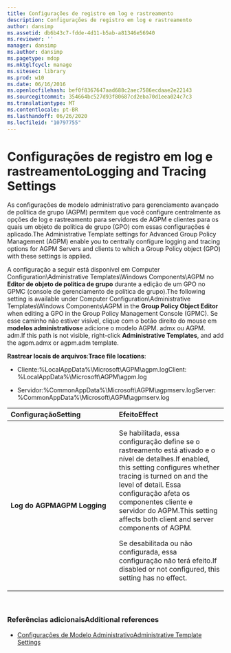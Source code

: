 ```yaml
---
title: Configurações de registro em log e rastreamento
description: Configurações de registro em log e rastreamento
author: dansimp
ms.assetid: db6b43c7-fdde-4d11-b5ab-a81346e56940
ms.reviewer: ''
manager: dansimp
ms.author: dansimp
ms.pagetype: mdop
ms.mktglfcycl: manage
ms.sitesec: library
ms.prod: w10
ms.date: 06/16/2016
ms.openlocfilehash: bef0f8367647aad688c2aec7586ecdaae2e22143
ms.sourcegitcommit: 354664bc527d93f80687cd2eba70d1eea024c7c3
ms.translationtype: MT
ms.contentlocale: pt-BR
ms.lasthandoff: 06/26/2020
ms.locfileid: "10797755"
---
```

# <span data-ttu-id="e8f01-103">Configurações de registro em log e rastreamento</span><span class="sxs-lookup"><span data-stu-id="e8f01-103">Logging and Tracing Settings</span></span>


<span data-ttu-id="e8f01-104">As configurações de modelo administrativo para gerenciamento avançado de política de grupo (AGPM) permitem que você configure centralmente as opções de log e rastreamento para servidores de AGPM e clientes para os quais um objeto de política de grupo (GPO) com essas configurações é aplicado.</span><span class="sxs-lookup"><span data-stu-id="e8f01-104">The Administrative Template settings for Advanced Group Policy Management (AGPM) enable you to centrally configure logging and tracing options for AGPM Servers and clients to which a Group Policy object (GPO) with these settings is applied.</span></span>

<span data-ttu-id="e8f01-105">A configuração a seguir está disponível em Computer Configuration\\Administrative Templates\\Windows Components\\AGPM no **Editor de objeto de política de grupo** durante a edição de um GPO no GPMC (console de gerenciamento de política de grupo).</span><span class="sxs-lookup"><span data-stu-id="e8f01-105">The following setting is available under Computer Configuration\\Administrative Templates\\Windows Components\\AGPM in the **Group Policy Object Editor** when editing a GPO in the Group Policy Management Console (GPMC).</span></span> <span data-ttu-id="e8f01-106">Se esse caminho não estiver visível, clique com o botão direito do mouse em **modelos administrativos**e adicione o modelo AGPM. admx ou AGPM. adm.</span><span class="sxs-lookup"><span data-stu-id="e8f01-106">If this path is not visible, right-click **Administrative Templates**, and add the agpm.admx or agpm.adm template.</span></span>

<span data-ttu-id="e8f01-107">**Rastrear locais de arquivos**:</span><span class="sxs-lookup"><span data-stu-id="e8f01-107">**Trace file locations**:</span></span>

-   <span data-ttu-id="e8f01-108">Cliente:%LocalAppData%\\Microsoft\\AGPM\\agpm.log</span><span class="sxs-lookup"><span data-stu-id="e8f01-108">Client: %LocalAppData%\\Microsoft\\AGPM\\agpm.log</span></span>

-   <span data-ttu-id="e8f01-109">Servidor:%CommonAppData%\\Microsoft\\AGPM\\agpmserv.log</span><span class="sxs-lookup"><span data-stu-id="e8f01-109">Server: %CommonAppData%\\Microsoft\\AGPM\\agpmserv.log</span></span>

<table>
<colgroup>
<col width="50%" />
<col width="50%" />
</colgroup>
<thead>
<tr class="header">
<th align="left"><span data-ttu-id="e8f01-110">Configuração</span><span class="sxs-lookup"><span data-stu-id="e8f01-110">Setting</span></span></th>
<th align="left"><span data-ttu-id="e8f01-111">Efeito</span><span class="sxs-lookup"><span data-stu-id="e8f01-111">Effect</span></span></th>
</tr>
</thead>
<tbody>
<tr class="odd">
<td align="left"><p><strong><span data-ttu-id="e8f01-112">Log do AGPM</span><span class="sxs-lookup"><span data-stu-id="e8f01-112">AGPM Logging</span></span></strong></p></td>
<td align="left"><p><span data-ttu-id="e8f01-113">Se habilitada, essa configuração define se o rastreamento está ativado e o nível de detalhes.</span><span class="sxs-lookup"><span data-stu-id="e8f01-113">If enabled, this setting configures whether tracing is turned on and the level of detail.</span></span> <span data-ttu-id="e8f01-114">Essa configuração afeta os componentes cliente e servidor do AGPM.</span><span class="sxs-lookup"><span data-stu-id="e8f01-114">This setting affects both client and server components of AGPM.</span></span></p>
<p><span data-ttu-id="e8f01-115">Se desabilitada ou não configurada, essa configuração não terá efeito.</span><span class="sxs-lookup"><span data-stu-id="e8f01-115">If disabled or not configured, this setting has no effect.</span></span></p></td>
</tr>
</tbody>
</table>

 

### <span data-ttu-id="e8f01-116">Referências adicionais</span><span class="sxs-lookup"><span data-stu-id="e8f01-116">Additional references</span></span>

-   [<span data-ttu-id="e8f01-117">Configurações de Modelo Administrativo</span><span class="sxs-lookup"><span data-stu-id="e8f01-117">Administrative Template Settings</span></span>](administrative-template-settings.md)

 

 





